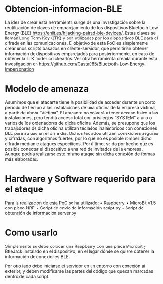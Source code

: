 # Obtencion-informacion-BLE
La idea de crear esta herramienta surge de una investigación sobre la reutilización de claves de emparejamiento de los dispositivos Bluetooth Low Energy (BLE) https://eniit.es/hijacking-paired-ble-devices/. Estas claves se llaman Long Term Key (LTK) y son utilizadas por los dispositivos BLE para el cifrado en las comunicaciones. El objetivo de esta PoC es simplemente crear unos scripts basados en cliente-servidor, que permitirían obtener información de dispositivos emparejados para posteriormente, en caso de obtener la LTK poder crackearlos.
Ver otra herramienta creada durante esta investigación en https://github.com/Casta085/Bluetooth-Low-Energy-Impersonation 

# Modelo de amenaza
Asumimos que el atacante tiene la posibilidad de acceder durante un corto periodo de tiempo a las instalaciones de una oficina de la empresa víctima, a partir de ahora “Víctima”. El atacante no volverá a tener acceso físico a las instalaciones, pero tendrá acceso total con privilegios “SYSTEM” a uno o varios de los ordenadores de dicha oficina.
Además, se presupone que los trabajadores de dicha oficina utilizan teclados inalámbricos con conexiones BLE para su uso en el día a día. Dichos teclados utilizan conexiones seguras y cifradas, con algoritmos fuertes, por lo que no es posible romper dicho cifrado mediante ataques específicos.
Por último, se da por hecho que es posible conectar el dispositivo a una red de invitados de la empresa. Aunque podría realizarse este mismo ataque sin dicha conexión de formas más elaboradas.

# Hardware y Software requerido para el ataque
Para la realización de esta PoC se ha utilizado:
• Raspberry.
• MicroBit v1.5 con placa NRF.
• Script de envío de información script.py
• Script de obtención de información server.py

# Como usarlo
Simplemente se debe colocar una Raspberry con una placa Microbit y BtleJack instalado en el dispositivo, en el lugar dónde se quiere obtener la información de conexiones BLE.

Por otro lado debe iniciarse el servidor en un entorno con conexión al exterior, y deben modificarse las partes del código que quedan marcadas dentro de cada script.
